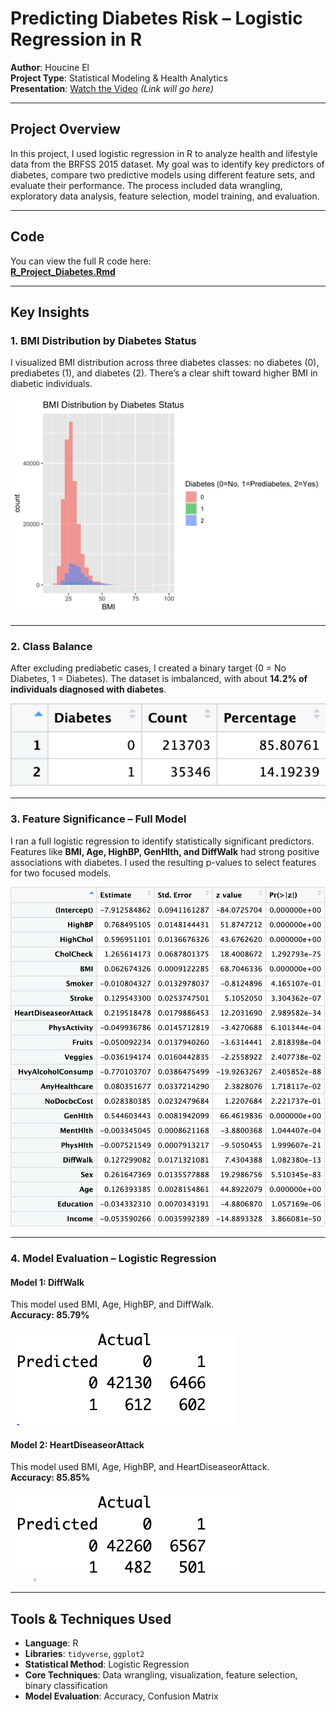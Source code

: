 # Predicting Diabetes Risk – Logistic Regression in R  
**Author**: Houcine El  
**Project Type**: Statistical Modeling & Health Analytics  
**Presentation**: [Watch the Video](#) *(Link will go here)*

---

## Project Overview  
In this project, I used logistic regression in R to analyze health and lifestyle data from the BRFSS 2015 dataset. My goal was to identify key predictors of diabetes, compare two predictive models using different feature sets, and evaluate their performance. The process included data wrangling, exploratory data analysis, feature selection, model training, and evaluation.

---


## Code

You can view the full R code here:  
**[R_Project_Diabetes.Rmd](R_Project_Diabetes.Rmd)**  

---

## Key Insights

### 1. BMI Distribution by Diabetes Status  
I visualized BMI distribution across three diabetes classes: no diabetes (0), prediabetes (1), and diabetes (2). There’s a clear shift toward higher BMI in diabetic individuals.

![BMI Histogram](bmi_histogram.png)

---

### 2. Class Balance  
After excluding prediabetic cases, I created a binary target (0 = No Diabetes, 1 = Diabetes). The dataset is imbalanced, with about **14.2% of individuals diagnosed with diabetes**.

![Class Balance](class_balance.png)

---

### 3. Feature Significance – Full Model  
I ran a full logistic regression to identify statistically significant predictors. Features like **BMI, Age, HighBP, GenHlth, and DiffWalk** had strong positive associations with diabetes. I used the resulting p-values to select features for two focused models.

![Feature Significance](feature_significance_table.png)

---

### 4. Model Evaluation – Logistic Regression

#### Model 1: DiffWalk  
This model used BMI, Age, HighBP, and DiffWalk.  
**Accuracy: 85.79%**

![Model 1 Confusion Matrix](model1_evaluation.png)

#### Model 2: HeartDiseaseorAttack  
This model used BMI, Age, HighBP, and HeartDiseaseorAttack.  
**Accuracy: 85.85%**

![Model 2 Confusion Matrix](model2_evaluation.png)

---

## Tools & Techniques Used  
- **Language**: R  
- **Libraries**: `tidyverse`, `ggplot2`  
- **Statistical Method**: Logistic Regression  
- **Core Techniques**: Data wrangling, visualization, feature selection, binary classification  
- **Model Evaluation**: Accuracy, Confusion Matrix  
